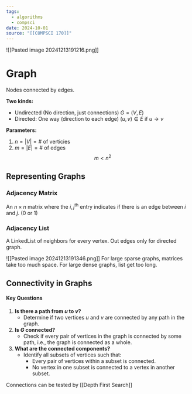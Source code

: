 ```yaml
---
tags:
  - algorithms
  - compsci
date: 2024-10-01
source: "[[COMPSCI 170]]"
---
```

![[Pasted image 20241213191216.png]]
# Graph
Nodes connected by edges.

__Two kinds:__
- Undirected (No direction, just connections) $G = (V, E)$
- Directed: One way (direction to each edge) $(u,v) \in E \text{ if } u\rightarrow v$

__Parameters:__
1) $n = |V| = \# \text{ of verticies}$
2) $m = |E| = \# \text{ of edges}$
$$m \lt n^2$$
## Representing Graphs

### Adjacency Matrix
An $n \times n$ matrix where the $i,j^\text{th}$ entry indicates if there is an edge between $i$ and $j$. $(0 \text{ or }1)$

### Adjacency List
A LinkedList of neighbors for every vertex. Out edges only for directed graph.

![[Pasted image 20241213191346.png]]
For large sparse graphs, matrices take too much space. For large dense graphs, list get too long.

## Connectivity in Graphs

#### Key Questions

1. **Is there a path from $u$ to $v$?**
   - Determine if two vertices $u$ and $v$ are connected by any path in the graph.
2. **Is $G$ connected?**
   - Check if every pair of vertices in the graph is connected by some path, i.e., the graph is connected as a whole.
3. **What are the connected components?**
   - Identify all subsets of vertices such that:
     - Every pair of vertices within a subset is connected.
     - No vertex in one subset is connected to a vertex in another subset.

Connections can be tested by [[Depth First Search]]